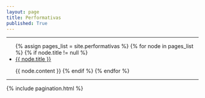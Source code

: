 ```yaml
---
layout: page
title: Performativas
published: True
---
```


<hr>
<ul>
{% assign pages_list = site.performativas %}
{% for node in pages_list %}
{% if node.title != null %}

<li class="nav-item">
<a class="nav-link{% if page.url == node.url %} nav-link-active{% endif %}" href="{{ node.url }}">{{ node.title }}</a>
</li>

{{ node.content }}
{% endif %}
{% endfor %}
</ul>
<hr>

{% include pagination.html %}
